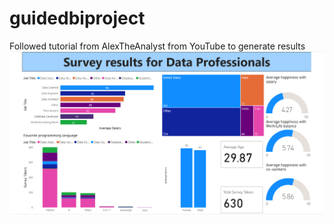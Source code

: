 # guidedbiproject
Followed tutorial from AlexTheAnalyst from YouTube to generate results <br>
![Final Result with Default Values](https://github.com/typicalrobot/guidedbiproject/blob/main/screenshot%20of%20guided%20project.png)
